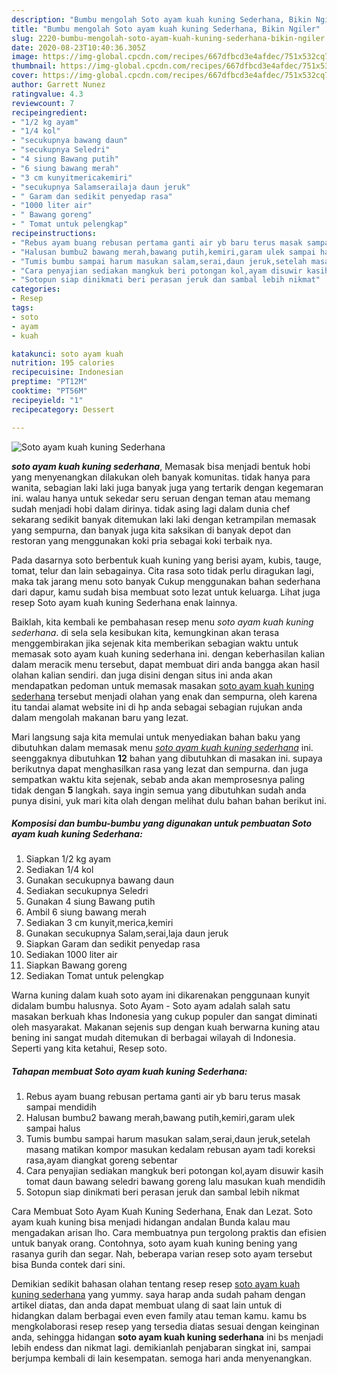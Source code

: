 ```yaml
---
description: "Bumbu mengolah Soto ayam kuah kuning Sederhana, Bikin Ngiler"
title: "Bumbu mengolah Soto ayam kuah kuning Sederhana, Bikin Ngiler"
slug: 2220-bumbu-mengolah-soto-ayam-kuah-kuning-sederhana-bikin-ngiler
date: 2020-08-23T10:40:36.305Z
image: https://img-global.cpcdn.com/recipes/667dfbcd3e4afdec/751x532cq70/soto-ayam-kuah-kuning-sederhana-foto-resep-utama.jpg
thumbnail: https://img-global.cpcdn.com/recipes/667dfbcd3e4afdec/751x532cq70/soto-ayam-kuah-kuning-sederhana-foto-resep-utama.jpg
cover: https://img-global.cpcdn.com/recipes/667dfbcd3e4afdec/751x532cq70/soto-ayam-kuah-kuning-sederhana-foto-resep-utama.jpg
author: Garrett Nunez
ratingvalue: 4.3
reviewcount: 7
recipeingredient:
- "1/2 kg ayam"
- "1/4 kol"
- "secukupnya bawang daun"
- "secukupnya Seledri"
- "4 siung Bawang putih"
- "6 siung bawang merah"
- "3 cm kunyitmericakemiri"
- "secukupnya Salamserailaja daun jeruk"
- " Garam dan sedikit penyedap rasa"
- "1000 liter air"
- " Bawang goreng"
- " Tomat untuk pelengkap"
recipeinstructions:
- "Rebus ayam buang rebusan pertama ganti air yb baru terus masak sampai mendidih"
- "Halusan bumbu2 bawang merah,bawang putih,kemiri,garam ulek sampai halus"
- "Tumis bumbu sampai harum masukan salam,serai,daun jeruk,setelah masang matikan kompor masukan kedalam rebusan ayam tadi koreksi rasa,ayam diangkat goreng sebentar"
- "Cara penyajian sediakan mangkuk beri potongan kol,ayam disuwir kasih tomat daun bawang seledri bawang goreng lalu masukan kuah mendidih"
- "Sotopun siap dinikmati beri perasan jeruk dan sambal lebih nikmat"
categories:
- Resep
tags:
- soto
- ayam
- kuah

katakunci: soto ayam kuah 
nutrition: 195 calories
recipecuisine: Indonesian
preptime: "PT12M"
cooktime: "PT56M"
recipeyield: "1"
recipecategory: Dessert

---
```



![Soto ayam kuah kuning Sederhana](https://img-global.cpcdn.com/recipes/667dfbcd3e4afdec/751x532cq70/soto-ayam-kuah-kuning-sederhana-foto-resep-utama.jpg)

<b><i>soto ayam kuah kuning sederhana</i></b>, Memasak bisa menjadi bentuk hobi yang menyenangkan dilakukan oleh banyak komunitas. tidak hanya para wanita, sebagian laki laki juga banyak juga yang tertarik dengan kegemaran ini. walau hanya untuk sekedar seru seruan dengan teman atau memang sudah menjadi hobi dalam dirinya. tidak asing lagi dalam dunia chef sekarang sedikit banyak ditemukan laki laki dengan ketrampilan memasak yang sempurna, dan banyak juga kita saksikan di banyak depot dan restoran yang menggunakan koki pria sebagai koki terbaik nya.

Pada dasarnya soto berbentuk kuah kuning yang berisi ayam, kubis, tauge, tomat, telur dan lain sebagainya. Cita rasa soto tidak perlu diragukan lagi, maka tak jarang menu soto banyak Cukup menggunakan bahan sederhana dari dapur, kamu sudah bisa membuat soto lezat untuk keluarga. Lihat juga resep Soto ayam kuah kuning Sederhana enak lainnya.

Baiklah, kita kembali ke pembahasan resep menu <i>soto ayam kuah kuning sederhana</i>. di sela sela kesibukan kita, kemungkinan akan terasa menggembirakan jika sejenak kita memberikan sebagian waktu untuk memasak soto ayam kuah kuning sederhana ini. dengan keberhasilan kalian dalam meracik menu tersebut, dapat membuat diri anda bangga akan hasil olahan kalian sendiri. dan juga disini dengan situs ini anda akan mendapatkan pedoman untuk memasak masakan <u>soto ayam kuah kuning sederhana</u> tersebut menjadi olahan yang enak dan sempurna, oleh karena itu tandai alamat website ini di hp anda sebagai sebagian rujukan anda dalam mengolah makanan baru yang lezat.


Mari langsung saja kita memulai untuk menyediakan bahan baku yang dibutuhkan dalam memasak menu <u><i>soto ayam kuah kuning sederhana</i></u> ini. seenggaknya dibutuhkan <b>12</b> bahan yang dibutuhkan di masakan ini. supaya berikutnya dapat menghasilkan rasa yang lezat dan sempurna. dan juga sempatkan waktu kita sejenak, sebab anda akan memprosesnya paling tidak dengan <b>5</b> langkah. saya ingin semua yang dibutuhkan sudah anda punya disini, yuk mari kita olah dengan melihat dulu bahan bahan berikut ini.

<!--inarticleads1-->

##### Komposisi dan bumbu-bumbu yang digunakan untuk pembuatan Soto ayam kuah kuning Sederhana:

1. Siapkan 1/2 kg ayam
1. Sediakan 1/4 kol
1. Gunakan secukupnya bawang daun
1. Sediakan secukupnya Seledri
1. Gunakan 4 siung Bawang putih
1. Ambil 6 siung bawang merah
1. Sediakan 3 cm kunyit,merica,kemiri
1. Gunakan secukupnya Salam,serai,laja daun jeruk
1. Siapkan  Garam dan sedikit penyedap rasa
1. Sediakan 1000 liter air
1. Siapkan  Bawang goreng
1. Sediakan  Tomat untuk pelengkap


Warna kuning dalam kuah soto ayam ini dikarenakan penggunaan kunyit didalam bumbu halusnya. Soto Ayam - Soto ayam adalah salah satu masakan berkuah khas Indonesia yang cukup populer dan sangat diminati oleh masyarakat. Makanan sejenis sup dengan kuah berwarna kuning atau bening ini sangat mudah ditemukan di berbagai wilayah di Indonesia. Seperti yang kita ketahui, Resep soto. 

<!--inarticleads2-->

##### Tahapan membuat Soto ayam kuah kuning Sederhana:

1. Rebus ayam buang rebusan pertama ganti air yb baru terus masak sampai mendidih
1. Halusan bumbu2 bawang merah,bawang putih,kemiri,garam ulek sampai halus
1. Tumis bumbu sampai harum masukan salam,serai,daun jeruk,setelah masang matikan kompor masukan kedalam rebusan ayam tadi koreksi rasa,ayam diangkat goreng sebentar
1. Cara penyajian sediakan mangkuk beri potongan kol,ayam disuwir kasih tomat daun bawang seledri bawang goreng lalu masukan kuah mendidih
1. Sotopun siap dinikmati beri perasan jeruk dan sambal lebih nikmat


Cara Membuat Soto Ayam Kuah Kuning Sederhana, Enak dan Lezat. Soto ayam kuah kuning bisa menjadi hidangan andalan Bunda kalau mau mengadakan arisan lho. Cara membuatnya pun tergolong praktis dan efisien untuk banyak orang. Contohnya, soto ayam kuah kuning bening yang rasanya gurih dan segar. Nah, beberapa varian resep soto ayam tersebut bisa Bunda contek dari sini. 

Demikian sedikit bahasan olahan tentang resep resep <u>soto ayam kuah kuning sederhana</u> yang yummy. saya harap anda sudah paham dengan artikel diatas, dan anda dapat membuat ulang di saat lain untuk di hidangkan dalam berbagai even even family atau teman kamu. kamu bs mengkolaborasi resep resep yang tersedia diatas sesuai dengan keinginan anda, sehingga hidangan <b>soto ayam kuah kuning sederhana</b> ini bs menjadi lebih endess dan nikmat lagi. demikianlah penjabaran singkat ini, sampai berjumpa kembali di lain kesempatan. semoga hari anda menyenangkan.

